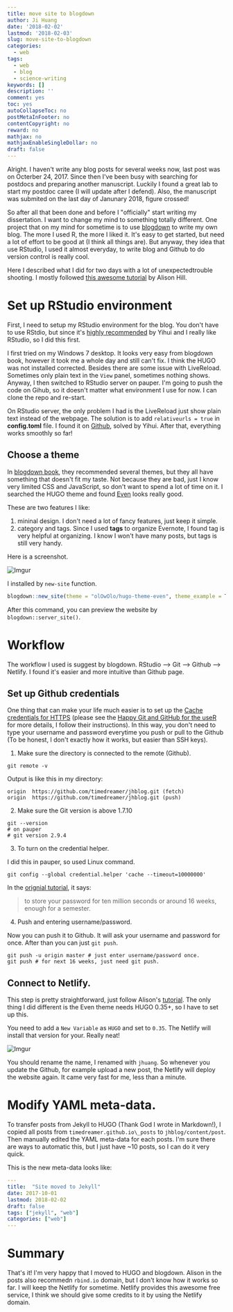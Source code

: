 ```yaml
---
title: move site to blogdown
author: Ji Huang
date: '2018-02-02'
lastmod: '2018-02-03'
slug: move-site-to-blogdown
categories:
  - web
tags:
  - web
  - blog
  - science-writing
keywords: []
description: ''
comment: yes
toc: yes
autoCollapseToc: no
postMetaInFooter: no
contentCopyright: no
reward: no
mathjax: no
mathjaxEnableSingleDollar: no
draft: false
---
```


Alright. I haven't write any blog posts for several weeks now, last post was on Octerber 24, 2017. Since then I've been busy with searching for postdocs and preparing another manuscript. Luckily I found a great lab to start my postdoc caree (I will update after I defend). Also, the manuscript was submited on the last day of Janunary 2018, figure crossed!

<!--more-->

So after all that been done and before I "officially" start writing my dissertation. I want to change my mind to something totally different. One project that on my mind for sometime is to use [blogdown][1] to write my own blog. The more I used R, the more I liked it. It's easy to get started, but need a lot of effort to be good at (I think all things are). But anyway, they idea that use RStudio, I used it almost everyday, to write blog and Github to do version control is really cool.

Here I described what I did for two days with a lot of unexpectedtrouble shooting. I mostly followed [this awesome tutorial][2] by Alison Hill.

# Set up RStudio environment

First, I need to setup my RStudio environment for the blog. You don't have to use RStdio, but since it's [highly recommended][3] by Yihui and I really like RStudio, so I did this first.

I first tried on my Windows 7 desktop. It looks very easy from blogdown book, however it took me a whole day and still can't fix. I think the HUGO was not installed corrected. Besides there are some issue with LiveReload. Sometimes only plain text in the `View` panel, sometimes nothing shows. Anyway, I then switched to RStudio server on pauper. I'm going to push the code on Gihub, so it doesn't matter what environment I use for now. I can clone the repo and re-start.


On RStudio server, the only problem I had is the LiveReload just show plain text instead of the webpage. The solution is to add `relativeurls = true` in **config.toml** file. I found it on [Github][4], solved by Yihui. After that, everything works smoothly so far!

## Choose a theme

In [blogdown book][5], they recommended several themes, but they all have something that doesn't fit my taste. Not because they are bad, just I know very limited CSS and JavaScript, so don't want to spend a lot of time on it. I searched the HUGO theme and found [Even][6] looks really good. 

These are two features I like:

1. mininal design. I don't need a lot of fancy features, just keep it simple.
2. category and tags. Since I used **tags** to organize Evernote, I found tag is very helpful at organizing. I know I won't have many posts, but tags is still very handy. 

Here is a screenshot.

![Imgur](https://i.imgur.com/UC3toN8.jpg)

I installed by `new-site` function.

```R
blogdown::new_site(theme = "olOwOlo/hugo-theme-even", theme_example = TRUE)
```

After this command, you can preview the website by `blogdown::server_site()`.

# Workflow

The workflow I used is suggest by blogdown. RStudio --> Git --> Github --> Netlify. I found it's easier and more intuitive than Github page.

## Set up Github credentials

One thing that can make your life much easier is to set up the [Cache credentials for HTTPS][7] (please see the [Happy Git and GitHub for the useR][8] for more details, I follow their instructions). In this way, you don't need to type your username and password everytime you push or pull to the Github (To be honest, I don't exactly how it works, but easier than SSH keys).

1. Make sure the directory is connected to the remote (Github).

```shell
git remote -v
``` 

Output is like this in my directory:
```
origin  https://github.com/timedreamer/jhblog.git (fetch)
origin  https://github.com/timedreamer/jhblog.git (push)
```

2. Make sure the Git version is above 1.7.10

```shell
git --version
# on pauper
# git version 2.9.4
```

3. To turn on the credential helper.

I did this in pauper, so used Linux command.

```shell
git config --global credential.helper 'cache --timeout=10000000'
```

In the [orignial tutorial][7], it says: 
> to store your password for ten million seconds or around 16 weeks, enough for a semester.

4. Push and entering username/password.

Now you can push it to Github. It will ask your username and password for once. After than you can just `git push`.
```shell
git push -u origin master # just enter username/password once.
git push # for next 16 weeks, just need git push.
```

## Connect to Netlify.

This step is pretty straightforward, just follow Alison's [tutorial][2]. The only thing I did different is the Even theme needs HUGO 0.35+, so I have to set up this.

You need to add a `New Variable` as `HUGO` and set to `0.35`. The Netlify will install that version for your. Really neat!

![Imgur](https://i.imgur.com/jmQHbNT.png)

You should rename the name, I renamed with `jhuang`. So whenever you update the Github, for example upload a new post, the Netlify will deploy the website again. It came very fast for me, less than a minute.


# Modify YAML meta-data. 

To transfer posts from Jekyll to HUGO (Thank God I wrote in Markdown!), I copied all posts from `timedreamer.github.io\_posts` to `jhblog/content/post`. Then manually edited the YAML meta-data for each posts. I'm sure there are ways to automatic this, but I just have ~10 posts, so I can do it very quick.


This is the new meta-data looks like:

```yaml
---
title:  "Site moved to Jekyll"
date: 2017-10-01
lastmod: 2018-02-02
draft: false
tags: ["jekyll", "web"]
categories: ["web"]
---

```

# Summary

That's it! I'm very happy that I moved to HUGO and blogdown. Alison in the posts also recommedn `rbind.io` domain, but I don't know how it works so far. I will keep the Netlify for sometime. Netlify provides this awesome free service, I think we should give some credits to it by using the Netlify domain.




[1]:https://bookdown.org/yihui/blogdown/
[2]:https://alison.rbind.io/post/up-and-running-with-blogdown/
[3]:https://bookdown.org/yihui/blogdown/rstudio-ide.html
[4]:https://github.com/rstudio/blogdown/issues/124
[5]:https://bookdown.org/yihui/blogdown/other-themes.html
[6]:https://github.com/olOwOlo/hugo-theme-even
[7]:http://happygitwithr.com/credential-caching.html
[8]:http://happygitwithr.com/





